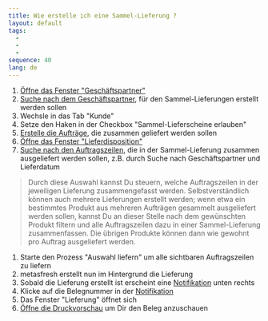 ```yaml
---
title: Wie erstelle ich eine Sammel-Lieferung ?
layout: default
tags:
  - 
  - 
  - 
sequence: 40
lang: de
---
```

1. [Öffne das Fenster "Geschäftspartner"](Wie_finde_und_öffne_ich_ein_Fenster)
1. [Suche nach dem Geschäftspartner](Wie_suche_ich_in_einem_Fenster), für den Sammel-Lieferungen erstellt werden sollen
1. Wechsle in das Tab "Kunde"
1. Setze den Haken in der Checkbox "Sammel-Lieferscheine erlauben"
1. [Erstelle die Aufträge](Wie_erstelle_ich_einen_Auftrag), die zusammen geliefert werden sollen
1. [Öffne das Fenster "Lieferdisposition"](Wie_finde_und_öffne_ich_ein_Fenster)
1. [Suche nach den Auftragszeilen](Wie_suche_ich_in_einem_Fenster), die in der Sammel-Lieferung zusammen ausgeliefert werden sollen, z.B. durch Suche nach Geschäftspartner und Lieferdatum

 >Durch diese Auswahl kannst Du steuern, welche Auftragszeilen in der jeweiligen Lieferung zusammengefasst werden. Selbstverständlich können auch mehrere Lieferungen erstellt werden; wenn
 >etwa ein bestimmtes Produkt aus mehreren Aufträgen gesammelt ausgeliefert werden sollen, kannst Du an dieser Stelle nach dem gewünschten Produkt filtern und alle Auftragszeilen dazu in einer
 >Sammel-Lieferung zusammenfassen. Die übrigen Produkte können dann wie gewohnt pro Auftrag ausgeliefert werden.
 
1. Starte den Prozess "Auswahl liefern" um alle sichtbaren Auftragszeilen zu liefern
1. metasfresh erstellt nun im Hintergrund die Lieferung
1. Sobald die Lieferung erstellt ist erscheint eine [Notifikation](Wie_sieht_eine_Notifikation_aus) unten rechts
1. Klicke auf die Belegnummer in der [Notifikation](Wie_sieht_eine_Notifikation_aus)
1. Das Fenster "Lieferung" öffnet sich
1. [Öffne die Druckvorschau](Wie_oeffne_ich_die_Druckvorschau) um Dir den Beleg anzuschauen

